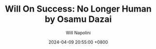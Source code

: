 ---
title: "Will On Success: No Longer Human by Osamu Dazai"
author: Will Napolini
date: 2024-04-09 20:55:00 +0800
categories: [Mindset, Book-summaries]
tags:
  [
    no-longer-human,
    osamu-dazai,
    japanese-literature,
    existentialism,
    novel,
    human-condition,
    mental-health,
    isolation,
    depression,
    suicidal-thoughts,
    japanese-culture,
    post-war-japan,
    coming-of-age,
    literary-analysis,
    psychological-thriller,
    contemporary-fiction,
    dark-humor,
    social-commentary
  ]
image: https://pbs.twimg.com/media/GO13ePUX0AA0F6j?format=jpg&name=large
alt: "Will On Success: No Longer Human by Osamu Dazai"
fallback:
  - 
  # Replace with the URL of your backup image
  -
  # Replace with the URL of your backup image
---